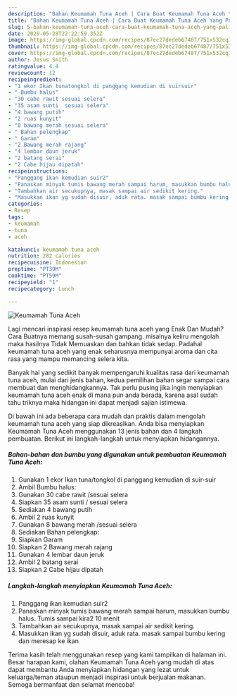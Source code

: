 ```yaml
---
description: "Bahan Keumamah Tuna Aceh | Cara Buat Keumamah Tuna Aceh Yang Paling Enak"
title: "Bahan Keumamah Tuna Aceh | Cara Buat Keumamah Tuna Aceh Yang Paling Enak"
slug: 5-bahan-keumamah-tuna-aceh-cara-buat-keumamah-tuna-aceh-yang-paling-enak
date: 2020-05-28T22:22:59.352Z
image: https://img-global.cpcdn.com/recipes/87ec27dedeb67487/751x532cq70/keumamah-tuna-aceh-foto-resep-utama.jpg
thumbnail: https://img-global.cpcdn.com/recipes/87ec27dedeb67487/751x532cq70/keumamah-tuna-aceh-foto-resep-utama.jpg
cover: https://img-global.cpcdn.com/recipes/87ec27dedeb67487/751x532cq70/keumamah-tuna-aceh-foto-resep-utama.jpg
author: Jesus Smith
ratingvalue: 4.4
reviewcount: 12
recipeingredient:
- "1 ekor Ikan tunatongkol di panggang kemudian di suirsuir"
- " Bumbu halus"
- "30 cabe rawit sesuai selera"
- "35 asam sunti  sesuai selera"
- "4 bawang putih"
- "2 ruas kunyit"
- "8 bawang merah sesuai selera"
- " Bahan pelengkap"
- " Garam"
- "2 Bawang merah rajang"
- "4 lembar daun jeruk"
- "2 batang serai"
- "2 Cabe hijau dipatah"
recipeinstructions:
- "Panggang ikan kemudian suir2"
- "Panaskan minyak tumis bawang merah sampai harum, masukkan bumbu halus. Tumis sampai kira2 10 menit"
- "Tambahkan air secukupnya, masak sampai air sedikit kering."
- "Masukkan ikan yg sudah disuir, aduk rata. masak sampai bumbu kering dan meresap ke ikan"
categories:
- Resep
tags:
- keumamah
- tuna
- aceh

katakunci: keumamah tuna aceh 
nutrition: 282 calories
recipecuisine: Indonesian
preptime: "PT39M"
cooktime: "PT59M"
recipeyield: "1"
recipecategory: Lunch

---
```



![Keumamah Tuna Aceh](https://img-global.cpcdn.com/recipes/87ec27dedeb67487/751x532cq70/keumamah-tuna-aceh-foto-resep-utama.jpg)

Lagi mencari inspirasi resep keumamah tuna aceh yang Enak Dan Mudah? Cara Buatnya memang susah-susah gampang. misalnya keliru mengolah maka hasilnya Tidak Memuaskan dan bahkan tidak sedap. Padahal keumamah tuna aceh yang enak seharusnya mempunyai aroma dan cita rasa yang mampu memancing selera kita.



Banyak hal yang sedikit banyak mempengaruhi kualitas rasa dari keumamah tuna aceh, mulai dari jenis bahan, kedua pemilihan bahan segar sampai cara membuat dan menghidangkannya. Tak perlu pusing jika ingin menyiapkan keumamah tuna aceh enak di mana pun anda berada, karena asal sudah tahu triknya maka hidangan ini dapat menjadi sajian istimewa.


Di bawah ini ada beberapa cara mudah dan praktis dalam mengolah keumamah tuna aceh yang siap dikreasikan. Anda bisa menyiapkan Keumamah Tuna Aceh menggunakan 13 jenis bahan dan 4 langkah pembuatan. Berikut ini langkah-langkah untuk menyiapkan hidangannya.

<!--inarticleads1-->

##### Bahan-bahan dan bumbu yang digunakan untuk pembuatan Keumamah Tuna Aceh:

1. Gunakan 1 ekor Ikan tuna/tongkol di panggang kemudian di suir-suir
1. Ambil  Bumbu halus:
1. Gunakan 30 cabe rawit /sesuai selera
1. Siapkan 35 asam sunti / sesuai selera
1. Sediakan 4 bawang putih
1. Ambil 2 ruas kunyit
1. Gunakan 8 bawang merah /sesuai selera
1. Sediakan  Bahan pelengkap:
1. Siapkan  Garam
1. Siapkan 2 Bawang merah rajang
1. Gunakan 4 lembar daun jeruk
1. Ambil 2 batang serai
1. Siapkan 2 Cabe hijau dipatah




<!--inarticleads2-->

##### Langkah-langkah menyiapkan Keumamah Tuna Aceh:

1. Panggang ikan kemudian suir2
1. Panaskan minyak tumis bawang merah sampai harum, masukkan bumbu halus. Tumis sampai kira2 10 menit
1. Tambahkan air secukupnya, masak sampai air sedikit kering.
1. Masukkan ikan yg sudah disuir, aduk rata. masak sampai bumbu kering dan meresap ke ikan




Terima kasih telah menggunakan resep yang kami tampilkan di halaman ini. Besar harapan kami, olahan Keumamah Tuna Aceh yang mudah di atas dapat membantu Anda menyiapkan hidangan yang lezat untuk keluarga/teman ataupun menjadi inspirasi untuk berjualan makanan. Semoga bermanfaat dan selamat mencoba!
